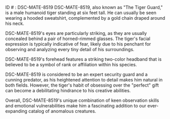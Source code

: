ID # : DSC-MATE-8519
DSC-MATE-8519, also known as "The Tiger Guard," is a male humanoid tiger standing at six feet tall. He can usually be seen wearing a hooded sweatshirt, complemented by a gold chain draped around his neck.

DSC-MATE-8519's eyes are particularly striking, as they are usually concealed behind a pair of horned-rimmed glasses. The tiger's facial expression is typically indicative of fear, likely due to his penchant for observing and analyzing every tiny detail of his surroundings.

DSC-MATE-8519's forehead features a striking two-color headband that is believed to be a symbol of rank or affiliation within his species.

DSC-MATE-8519 is considered to be an expert security guard and a cunning predator, as his heightened attention to detail makes him natural in both fields. However, the tiger's habit of obsessing over the "perfect" gift can become a debilitating hindrance to his creative abilities.

Overall, DSC-MATE-8519's unique combination of keen observation skills and emotional vulnerabilities make him a fascinating addition to our ever-expanding catalog of anomalous creatures.